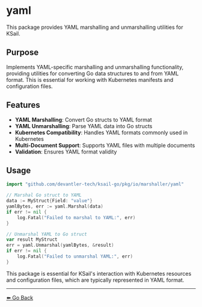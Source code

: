 # yaml

This package provides YAML marshalling and unmarshalling utilities for KSail.

## Purpose

Implements YAML-specific marshalling and unmarshalling functionality, providing utilities for converting Go data structures to and from YAML format. This is essential for working with Kubernetes manifests and configuration files.

## Features

- **YAML Marshalling**: Convert Go structs to YAML format
- **YAML Unmarshalling**: Parse YAML data into Go structs
- **Kubernetes Compatibility**: Handles YAML formats commonly used in Kubernetes
- **Multi-Document Support**: Supports YAML files with multiple documents
- **Validation**: Ensures YAML format validity

## Usage

```go
import "github.com/devantler-tech/ksail-go/pkg/io/marshaller/yaml"

// Marshal Go struct to YAML
data := MyStruct{Field: "value"}
yamlBytes, err := yaml.Marshal(data)
if err != nil {
    log.Fatal("Failed to marshal to YAML:", err)
}

// Unmarshal YAML to Go struct
var result MyStruct
err = yaml.Unmarshal(yamlBytes, &result)
if err != nil {
    log.Fatal("Failed to unmarshal YAML:", err)
}
```

This package is essential for KSail's interaction with Kubernetes resources and configuration files, which are typically represented in YAML format.

---

[⬅️ Go Back](../README.md)